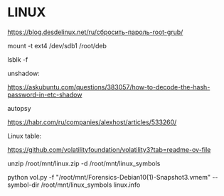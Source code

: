 # LINUX



https://blog.desdelinux.net/ru/сбросить-пароль-root-grub/

mount -t ext4 /dev/sdb1 /root/deb

lsblk -f


unshadow:

https://askubuntu.com/questions/383057/how-to-decode-the-hash-password-in-etc-shadow

autopsy

https://habr.com/ru/companies/alexhost/articles/533260/


Linux table:

https://github.com/volatilityfoundation/volatility3?tab=readme-ov-file


unzip /root/mnt/linux.zip -d /root/mnt/linux_symbols

python vol.py -f "/root/mnt/Forensics-Debian10(1)-Snapshot3.vmem" --symbol-dir /root/mnt/linux_symbols linux.info

